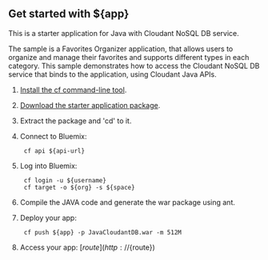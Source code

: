 Get started with ${app}
-------------------------------------
This is a starter application for Java with Cloudant NoSQL DB service.

The sample is a Favorites Organizer application, that allows users to organize and manage their favorites and supports different types in each category. This sample demonstrates how to access the Cloudant NoSQL DB service that binds to the application, using Cloudant Java APIs.

1. [Install the cf command-line tool](${doc-url}/#starters/BuildingWeb.html#install_cf).
2. [Download the starter application package](${ace-url}/rest/apps/${app-guid}/starter-download).
3. Extract the package and 'cd' to it.
4. Connect to Bluemix:

		cf api ${api-url}

5. Log into Bluemix:

		cf login -u ${username}
		cf target -o ${org} -s ${space}
		
6. Compile the JAVA code and generate the war package using ant.
7. Deploy your app:

		cf push ${app} -p JavaCloudantDB.war -m 512M

8. Access your app: [${route}](http://${route})
